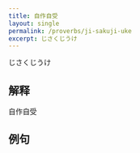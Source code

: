 ```yaml
---
title: 自作自受
layout: single
permalink: /proverbs/ji-sakuji-uke
excerpt: じさくじうけ
---
```


じさくじうけ

## 解释

自作自受

## 例句


